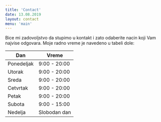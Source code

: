 ```yaml
---
title: 'Contact'
date: 13.08.2019
layout: contact
menu: 'main'
---
```


Bice mi zadovoljstvo da stupimo u kontakt i zato odaberite nacin koji Vam najvise odgovara. Moje radno vreme je navedeno u tabeli dole:

| Dan       | Vreme           |
| --------- | --------------- |
| Ponedeljak| 9:00 - 20:00    |
| Utorak    | 9:00 - 20:00    |
| Sreda     | 9:00 - 20:00    |
| Cetvrtak  | 9:00 - 20:00    |
| Petak     | 9:00 - 20:00    |
| Subota    | 9:00 - 15:00    |
| Nedelja   | Slobodan dan    |
